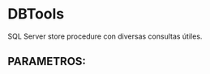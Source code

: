 DBTools
=======

SQL Server store procedure con diversas consultas útiles.

PARAMETROS:
-----------
